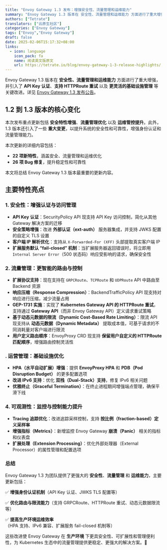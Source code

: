 ```yaml
---
title: "Envoy Gateway 1.3 发布：增强安全性、流量管理和运维能力"
summary: "Envoy Gateway 1.3 版本在 安全性、流量管理和运维能力 方面进行了重大增强，并引入了 API Key 认证、支持 HTTPRoute 重试 以及 更灵活的基础设施管理 等关键改进。"
authors: ["Tetrate"]
translators: ["云原生社区"]
categories: ["Envoy Gateway"]
tags: ["Envoy","Envoy Gateway"]
draft: false
date: 2025-02-06T15:17:32+08:00
links:
  - icon: language
    icon_pack: fa
    name: 阅读英文版原文
    url: https://tetrate.io/blog/envoy-gateway-1-3-release-highlights/
---
```



Envoy Gateway 1.3 版本在 **安全性、流量管理和运维能力** 方面进行了重大增强，并引入了 **API Key 认证**、**支持 HTTPRoute 重试** 以及 **更灵活的基础设施管理** 等关键改进。详见 [Envoy Gateway 1.3 发布公告](https://gateway.envoyproxy.io/news/releases/v1.3/)。

## 1.2 到 1.3 版本的核心变化

本次发布重点更新包括 **安全特性增强**、**流量管理优化** 以及 **运维管控提升**。此外，1.3 版本还引入了一些 **重大变更**，以提升系统的安全性和可靠性，增强身份认证和流量管理能力。

本次更新的详细内容包括：

- **22 项新特性**，涵盖安全、流量管理和运维优化
- **26 项 Bug 修复**，提升稳定性和可靠性

本文将总结 Envoy Gateway 1.3 版本最重要的更新内容。

## **主要特性亮点**

### 1. 安全性：增强认证与访问管理

- **API Key 认证**：SecurityPolicy API 现支持 API Key 访问控制，简化从其他 Gateway 解决方案的迁移
- **安全策略增强**：改进 **外部认证（ext-auth）** 服务器集成，并支持 JWKS 配置的自定义 TLS 设置
- **客户端 IP 解析优化**：支持从 `X-Forwarded-For (XFF)` 头部提取真实客户端 IP
- **扩展服务默认 “fail-closed” 机制**：当扩展服务器返回错误时，将立即用 `Internal Server Error`（500 状态码）响应受影响的请求，确保安全性

### 2. 流量管理：更智能的路由与控制

- **扩展协议支持**：现在支持在 `GRPCRoute`、`TCPRoute` 和 `UDPRoute` API 中路由至 Backend 资源
- **响应压缩（Response Compression）**：BackendTrafficPolicy API 现支持对响应进行压缩，减少流量占用
- **GEP-1731 实施**：实现了 **Kubernetes Gateway API 的 HTTPRoute 重试**，支持通过 **Gateway API**（而非 Envoy Gateway API）定义请求重试策略
- **基于动态元数据的限流（Dynamic Cost-Based Rate Limiting）**：限流 API 现支持从 **动态元数据（Dynamic Metadata）** 提取成本值，可基于请求的不同消耗量对客户端进行限流
- **用户定义路由顺序**：EnvoyProxy CRD 现支持 **保留用户自定义的 HTTPRoute 匹配顺序**，增强路由控制灵活性

### . 运营管理：基础设施优化

- **HPA（水平自动扩展）增强**：提供 **EnvoyProxy HPA** 和 **PDB（Pod Disruption Budget）** 的更多配置选项
- **改进 IPv6 支持**：优化 **双栈（Dual-Stack）支持**，修复 IPv6 相关问题
- **优雅终止（Graceful Termination）**：在终止进程期间增强端点管理，确保平滑下线

### 4. 可观测性：监控与控制能力提升

- **Tracing 追踪优化**：改进追踪采样控制，支持 **按比例（fraction-based）定义采样率**
- **增强指标（Metrics）**：新增监控 Envoy Gateway **崩溃（Panic）** 相关的指标和仪表盘
- **扩展处理（Extension Processing）**：优化外部处理器（External Processor）的属性管理和配置选项

### 总结

Envoy Gateway 1.3 为团队提供了更强大的 **安全性**、**流量管理** 和 **运维能力**，主要更新包括：

 ✅ **增强身份认证机制**（API Key 认证、JWKS TLS 配置等）

 ✅ **优化路由与限流能力**（支持 GRPCRoute、HTTPRoute 重试、动态元数据限流等）

 ✅ **提高生产环境运维效率**（HPA 支持、IPv6 兼容、扩展服务 fail-closed 机制等）

这些改进使 Envoy Gateway 在 **生产环境** 下更具安全性、可扩展性和管理便利性，为 Kubernetes 生态中的流量管理提供更稳定、更强大的解决方案。🚀

